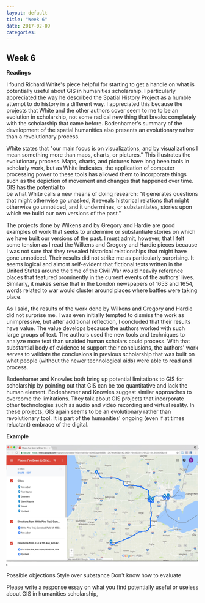 ```yaml
---
layout: default
title: "Week 6"
date: 2017-02-09
categories:
---
```

## Week 6

**Readings**

I found Richard White's piece helpful for starting to get a handle on what is potentially useful about GIS in humanities scholarship. I particularly appreciated the way he described the Spatial History Project as a humble attempt to do history in a different way. I appreciated this because the projects that White and the other authors cover seem to me to be an evolution in scholarship, not some radical new thing that breaks completely with the scholarship that came before. Bodenhamer's summary of the development of the spatial humanities also presents an evolutionary rather than a revolutionary process.

White states that "our main focus is on visualizations, and by visualizations I mean something more than maps, charts, or pictures." This illustrates the evolutionary process. Maps, charts, and pictures have long been tools in scholarly work, but as White indicates, the application of computer processing power to these tools has allowed them to incorporate things such as the depiction of movement and changes that happened over time. GIS has the potential to     
be what White calls a new means of doing research: "it generates questions that might otherwise go unasked, it reveals historical relations that might otherwise go unnoticed, and it undermines, or substantiates, stories upon which we build our own versions of the past."

The projects done by Wilkens and by Gregory and Hardie are good examples of work that seeks to undermine or substantiate stories on which we have built our versions of the past. I must admit, however, that I felt some tension as I read the Wilkens and Gregory and Hardie pieces because I was not sure that they revealed historical relationships that might have gone unnoticed. Their results did not strike me as particularly surprising. It seems logical and almost self-evident that fictional texts written in the United States around the time of the Civil War would heavily reference places that featured prominently in the current events of the authors' lives. Similarly, it makes sense that in the London newspapers of 1653 and 1654, words related to war would cluster around places where battles were taking place.

As I said, the results of the work done by Wilkens and Gregory and Hardie did not surprise me. I was even initially tempted to dismiss the work as unimpressive, but after additional reflection, I concluded that their results have value. The value develops because the authors worked with such large groups of text. The authors used the new tools and techniques to analyze more text than unaided human scholars could process. With that substantial body of evidence to support their conclusions, the authors' work serves to validate the conclusions in previous scholarship that was built on what people (without the newer technological aids) were able to read and process.      

Bodenhamer and Knowles both bring up potential limitations to GIS for scholarship by pointing out that GIS can be too quantitative and lack the human element. Bodenhamer and Knowles suggest similar approaches to overcome the limitations.
They talk about GIS projects that incorporate other technologies such as audio and video recording and virtual reality. In these projects, GIS again seems to be an evolutionary rather than revolutionary tool. It is part of the humanities' ongoing (even if at times reluctant) embrace of the digital.

**Example**

![Image of Map](698-Portfolio/GIS_Example.jpg)

Possible objections
Style over substance
Don't know how to evaluate

Please write a response essay on what you find potentially useful or useless about GIS in humanities scholarship,
